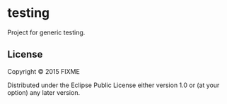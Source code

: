 # testing

Project for generic testing.

## License

Copyright © 2015 FIXME

Distributed under the Eclipse Public License either version 1.0 or (at your option) any later version.
